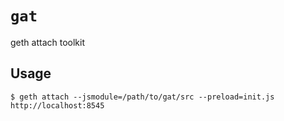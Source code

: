 # `gat`
geth attach toolkit

## Usage

```console
$ geth attach --jsmodule=/path/to/gat/src --preload=init.js http://localhost:8545
```
